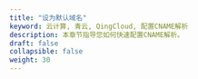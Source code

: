 ```yaml
---
title: "设为默认域名"
keyword: 云计算, 青云, QingCloud, 配置CNAME解析
description: 本章节指导您如何快速配置CNAME解析。
draft: false
collapsible: false
weight: 30
---
```






